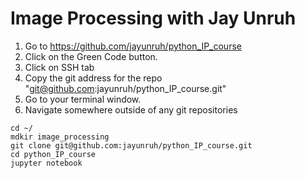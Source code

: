 # Image Processing with Jay Unruh

1. Go to https://github.com/jayunruh/python_IP_course  
2. Click on the Green Code button.
3. Click on SSH tab
4. Copy the git address for the repo "git@github.com:jayunruh/python_IP_course.git"
5. Go to your terminal window.
6. Navigate somewhere outside of any git repositories 

```
cd ~/
mdkir image_processing
git clone git@github.com:jayunruh/python_IP_course.git
cd python_IP_course
jupyter notebook 
``` 


